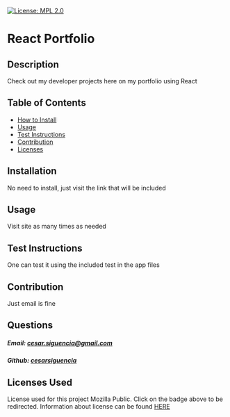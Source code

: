 

[![License: MPL 2.0](https://img.shields.io/badge/License-MPL_2.0-brightgreen.svg)](https://opensource.org/licenses/MPL-2.0)                
        

# React Portfolio

## Description 
Check out my developer projects here on my portfolio using React

## Table of Contents
- [How to Install](#installation)
- [Usage](#usage)
- [Test Instructions](#test-instructions)
- [Contribution](#contribute-to-project)
- [Licenses](#licenses-used)


## Installation
No need to install, just visit the link that will be included


## Usage
Visit site as many times as needed


## Test Instructions
One can test it using the included test in the app files


## Contribution
Just email is fine


## Questions

##### Email: [cesar.siguencia@gmail.com](cesar.siguencia@gmail.com)
##### Github: [cesarsiguencia](https://github.com/cesarsiguencia)


## Licenses Used
License used for this project Mozilla Public. Click on the badge above to be redirected. Information about license can be found [HERE](
https://choosealicense.com/licenses/mpl-2.0/              
        )



    